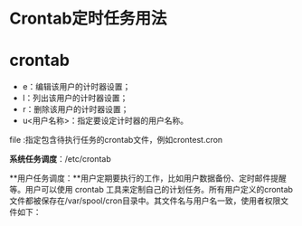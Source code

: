 # Crontab定时任务用法

# **crontab**

- e：编辑该用户的计时器设置；
- l：列出该用户的计时器设置；
- r：删除该用户的计时器设置；
- u<用户名称>：指定要设定计时器的用户名称。

file :指定包含待执行任务的crontab文件，例如crontest.cron

**系统任务调度**：/etc/crontab

**用户任务调度：**用户定期要执行的工作，比如用户数据备份、定时邮件提醒等。用户可以使用 crontab 工具来定制自己的计划任务。所有用户定义的crontab文件都被保存在/var/spool/cron目录中。其文件名与用户名一致，使用者权限文件如下：